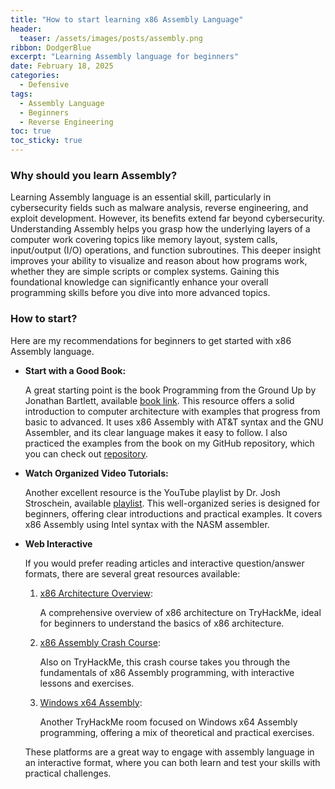```yaml
---
title: "How to start learning x86 Assembly Language"
header:
  teaser: /assets/images/posts/assembly.png
ribbon: DodgerBlue
excerpt: "Learning Assembly language for beginners"
date: February 18, 2025
categories:
  - Defensive
tags:
  - Assembly Language
  - Beginners
  - Reverse Engineering
toc: true
toc_sticky: true
---
```


### Why should you learn Assembly?

Learning Assembly language is an essential skill, particularly in cybersecurity fields such as malware analysis, reverse engineering, and exploit development. However, its benefits extend far beyond cybersecurity. Understanding Assembly helps you grasp how the underlying layers of a computer work covering topics like memory layout, system calls, input/output (I/O) operations, and function subroutines. This deeper insight improves your ability to visualize and reason about how programs work, whether they are simple scripts or complex systems. Gaining this foundational knowledge can significantly enhance your overall programming skills before you dive into more advanced topics.

### How to start?

Here are my recommendations for beginners to get started with x86 Assembly language.

- **Start with a Good Book:**

  A great starting point is the book Programming from the Ground Up by Jonathan Bartlett, available [book link](https://download-mirror.savannah.gnu.org/releases/pgubook/ProgrammingGroundUp-1-0-booksize.pdf). This resource offers a solid introduction to computer architecture with examples that progress from basic to advanced. It uses x86 Assembly with AT&T syntax and the GNU Assembler, and its clear language makes it easy to follow. I also practiced the examples from the book on my GitHub repository, which you can check out [repository](https://github.com/tester/x86-Assembly-Programming-from-ground-up).

- **Watch Organized Video Tutorials:**

  Another excellent resource is the YouTube playlist by Dr. Josh Stroschein, available [playlist](https://www.youtube.com/watch?v=auOWDaufaes&list=PLHJns8WZXCdvESvdr1BRjo4RHiR1Ylhw9). This well-organized series is designed for beginners, offering clear introductions and practical examples. It covers x86 Assembly using Intel syntax with the NASM assembler.

- **Web Interactive**

  If you would prefer reading articles and interactive question/answer formats, there are several great resources available:

  1. [x86 Architecture Overview](https://tryhackme.com/room/x8664arch):
    
      A comprehensive overview of x86 architecture on TryHackMe, ideal for beginners to understand the basics of x86 architecture.

  2. [x86 Assembly Crash Course](https://tryhackme.com/room/x86assemblycrashcourse):

      Also on TryHackMe, this crash course takes you through the fundamentals of x86 Assembly programming, with interactive lessons and exercises.

  3. [Windows x64 Assembly](https://tryhackme.com/room/win64assembly):

      Another TryHackMe room focused on Windows x64 Assembly programming, offering a mix of theoretical and practical exercises.

  These platforms are a great way to engage with assembly language in an interactive format, where you can both learn and test your skills with practical challenges.